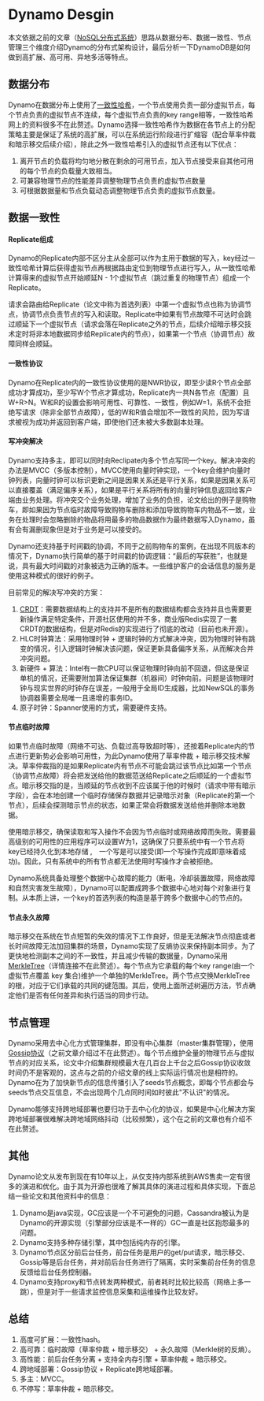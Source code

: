 # Dynamo Desgin

本文依据之前的文章（[NoSQL分布式系统](https://github.com/joeylichang/joeylichang.github.io/blob/master/src/nosql_desigin/nosql_distributed_systems_desgin.md)）思路从数据分布、数据一致性、节点管理三个维度介绍Dynamo的分布式架构设计，最后分析一下DynamoDB是如何做到高扩展、高可用、异地多活等特点。

## 数据分布
Dynamo在数据分布上使用了[一致性哈希](https://zh.wikipedia.org/zh-hant/%E4%B8%80%E8%87%B4%E5%93%88%E5%B8%8C)，一个节点使用负责一部分虚拟节点，每个节点负责的虚拟节点不连续，每个虚拟节点负责的key range相等，一致性哈希网上的资料很多不在此赘述。Dynamo选择一致性哈希作为数据在各节点上的分配策略主要是保证了系统的高扩展，可以在系统运行阶段进行扩缩容（配合草率仲裁和暗示移交后续介绍），除此之外一致性哈希引入的虚拟节点还有以下优点：
1. 离开节点的负载将均匀地分散在剩余的可用节点，加入节点接受来自其他可用的每个节点的负载量大致相当。
2. 可兼容物理节点的性能差异调整物理节点负责的虚拟节点数量
3. 可根据数据量和节点负载动态调整物理节点负责的虚拟节点数量。

## 数据一致性 

#### Replicate组成
Dynamo的Replicate内部不区分主从全部可以作为主用于数据的写入，key经过一致性哈希计算后获得虚拟节点再根据路由定位到物理节点进行写入，从一致性哈希计算得来的虚拟节点开始顺延N - 1个虚拟节点（跳过重复的物理节点）组成一个Replicate。

请求会路由给Replicate（论文中称为首选列表）中第一个虚拟节点也称为协调节点，协调节点负责节点的写入和读取。Replicate中如果有节点故障不可达时会跳过顺延下一个虚拟节点（请求会落在Replicate之外的节点，后续介绍暗示移交技术定时将非本地数据同步给Replicate内的节点），如果第一个节点（协调节点）故障同样会顺延。

#### 一致性协议
Dynamo在Replicate内的一致性协议使用的是NWR协议，即至少读R个节点全部成功才算成功，至少写W个节点才算成功，Replicate内一共N各节点（配置）且W+R>N。W和R的设置会影响可用性、可靠性、一致性，例如W=1，系统不会拒绝写请求（除非全部节点故障），低的W和R值会增加不一致性的风险，因为写请求被视为成功并返回到客户端，即使他们还未被大多数副本处理。

#### 写冲突解决
Dynamo支持多主，即可以同时向Reclipate内多个节点写同一个key。解决冲突的办法是MVCC（多版本控制），MVCC使用向量时钟实现，一个key会维护向量时钟列表，向量时钟可以标识更新之间是因果关系还是平行关系，如果是因果关系可以直接覆盖（满足偏序关系），如果是平行关系将所有的向量时钟信息返回给客户端由业务处理。将冲突交个业务处理，增加了业务的负担，论文给出的例子是购物车，即如果因为节点临时故障导致购物车删除和添加导致购物车内物品不一致，业务在处理时会忽略删除的物品将用最多的物品数据作为最终数据写入Dynamo，虽有会有漏删现象但是对于业务是可以接受的。

Dynamo还支持基于时间戳的协调，不同于之前购物车的案例，在出现不同版本的情况下，Dynamo执行简单的基于时间戳的协调逻辑：“最后的写获胜”，也就是说，具有最大时间戳的对象被选为正确的版本。一些维护客户的会话信息的服务是使用这种模式的很好的例子。

目前常见的解决写冲突的方案：
1. [CRDT](https://en.wikipedia.org/wiki/Conflict-free_replicated_data_type)：需要数据结构上的支持并不是所有的数据结构都会支持并且也需要更新操作满足特定条件，开源社区使用的并不多，商业版Redis实现了一套CRDT的数据结构，但是对Redis的实现进行了彻底的改动（目前也未开源）。
2. HLC时钟算法：采用物理时钟 + 逻辑时钟的方式解决冲突，因为物理时钟有跳变的情况，引入逻辑时钟解决该问题，保证更新具备偏序关系，从而解决合并冲突问题。
3. 新硬件 + 算法：Intel有一款CPU可以保证物理时钟向前不回退，但这是保证单机的情况，还需要附加算法保证集群（机器间）时钟向前。问题是该物理时钟与现实世界的时钟存在误差，一般用于全局ID生成器，比如NewSQL的事务协调器需要全局唯一且递增的事务ID。
4. 原子时钟：Spanner使用的方式，需要硬件支持。

#### 节点临时故障
如果节点临时故障（网络不可达、负载过高导致超时等），还按着Replicate内的节点进行更新势必会影响可用性，为此Dynamo使用了草率仲裁 + 暗示移交技术解决。草率仲裁指的是如果Replicate内有节点不可能会跳过该节点比如第一个节点（协调节点故障）将会把发送给他的数据范送给Replicate之后顺延的一个虚拟节点。暗示移交指的是，当顺延的节点收到不应该属于他的时候时（请求中带有暗示字段），会在本地创建一个临时存储保存数据并记录暗示对象（Replicate的第一个节点），后续会探测暗示节点的状态，如果正常会将数据发送给他并删除本地数据。

使用暗示移交，确保读取和写入操作不会因为节点临时或网络故障而失败。需要最高级别的可用性的应用程序可以设置W为1，这确保了只要系统中有一个节点将key已经持久化到本地存储 ,　一个写是可以接受(即一个写操作完成即意味着成功)。因此，只有系统中的所有节点都无法使用时写操作才会被拒绝。

Dynamo系统具备处理整个数据中心故障的能力（断电，冷却装置故障，网络故障和自然灾害发生故障），Dynamo可以配置成跨多个数据中心地对每个对象进行复制。从本质上讲，一个key的首选列表的构造是基于跨多个数据中心的节点的。

#### 节点永久故障
暗示移交在系统在节点短暂的失效的情况下工作良好，但是无法解决节点彻底或者长时间故障无法加回集群的场景，Dynamo实现了反熵协议来保持副本同步。为了更快地检测副本之间的不一致性，并且减少传输的数据量，Dynamo采用[MerkleTree](https://en.wikipedia.org/wiki/Merkle_tree)（详情连接不在此赘述）。每个节点为它承载的每个key range(由一个虚拟节点覆盖 key 集合)维护一个单独的MerkleTree。两个节点交换MerkleTree的根，对应于它们承载的共同的键范围。其后，使用上面所述树遍历方法，节点确定他们是否有任何差异和执行适当的同步行动。

## 节点管理

Dynamo采用去中心化方式管理集群，即没有中心集群（master集群管理），使用[Gossip协议](https://github.com/joeylichang/joeylichang.github.io/blob/master/src/distributed_protocol/gossip/overview.md)（之前文章介绍过不在此赘述）。每个节点维护全量的物理节点与虚拟节点的对应关系，论文中介绍集群规模最大在几百台上千台之后Gossip协议收敛时间仍不是客观的，这点与之前的介绍文章的线上实际运行情况也是相符的。Dynamo在为了加快新节点的信息传播引入了seeds节点概念，即每个节点都会与seeds节点交互信息，不会出现两个几点同时间如时彼此"不认识"的情况。

Dynamo能够支持跨地域部署也要归功于去中心化的协议，如果是中心化解决方案跨地域部署很难解决跨地域网络抖动（比较频繁），这个在之前的文章也有介绍不在此赘述。


## 其他
Dynamo论文从发布到现在有10年以上，从仅支持内部系统到AWS售卖一定有很多的演进和优化。由于其为开源也很难了解其具体的演进过程和具体实现，下面总结一些论文和其他资料中的信息：
1. Dynamo是java实现，GC应该是一个不可避免的问题，Cassandra被认为是Dynamo的开源实现（引擎部分应该是不一样的）GC一直是社区抱怨最多的问题。
2. Dynamo支持多种存储引擎，其中包括纯内存的引擎。
3. Dynamo节点区分前后台任务，前台任务是用户的get/put请求，暗示移交、Gossip等是后台任务，并对前后台任务进行了隔离，实时采集前台任务的信息反馈给后台任务控制器。
4. Dynamo支持proxy和节点转发两种模式，前者耗时比较比较高（网络上多一跳），但是对于一些请求监控信息采集和运维操作比较友好。

## 总结
1. 高度可扩展：一致性hash。
2. 高可靠：临时故障（草率仲裁 + 暗示移交） + 永久故障（Merkle树的反熵）。
3. 高性能：前后台任务分离 + 支持全内存引擎 + 草率仲裁 + 暗示移交。
4. 跨地域部署：Gossip协议 + Replicate跨地域部署。
5. 多主：MVCC。
6. 不停写：草率仲裁 + 暗示移交。
